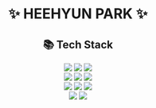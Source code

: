 <div align = center> 

<!--
**hyun071/hyun071** is a ✨ _special_ ✨ repository because its `README.md` (this file) appears on your GitHub profile.

낼부턴 다시 열싀미하긩 제발제발제발
-->

<h1>✨ HEEHYUN PARK ✨</h1>

<!-- <h2>✉ CONTACT</h2>
<P><img src="https://img.shields.io/badge/rhdclsla@gmail.com-EA4335?style=for-the-badge&logo=Gmail&logoColor=white"/></p>
 -->
<h2>📚 Tech Stack </h2>
<p>
<img src="https://img.shields.io/badge/GitHub-181717?style=for-the-badge&logo=GitHub&logoColor=white">
<img src="https://img.shields.io/badge/git-F05032?style=for-the-badge&logo=git&logoColor=white">
<img src="https://img.shields.io/badge/python-3776AB?style=for-the-badge&logo=python&logoColor=white">
 <br>
<img src="https://img.shields.io/badge/bootstrap-7952B3?style=for-the-badge&logo=bootstrap&logoColor=white">
<img src="https://img.shields.io/badge/HTML5-E34F26?style=for-the-badge&logo=HTML5&logoColor=white">
<img src="https://img.shields.io/badge/CSS-1572B6?style=for-the-badge&logo=CSS3&logoColor=white">
 <br>
<img src="https://img.shields.io/badge/jquery-0769AD?style=for-the-badge&logo=jquery&logoColor=white">
<img src="https://img.shields.io/badge/JavaScript-F7DF1E?style=for-the-badge&logo=JavaScript&logoColor=white">
<img src="https://img.shields.io/badge/apache tomcat-F8DC75?style=for-the-badge&logo=apachetomcat&logoColor=white">
 <br>
<img src="https://img.shields.io/badge/oracle-F80000?style=for-the-badge&logo=oracle&logoColor=white"> 
<img src="https://img.shields.io/badge/mysql-4479A1?style=for-the-badge&logo=mysql&logoColor=white"> 
  
</p>

#
  

</div>


